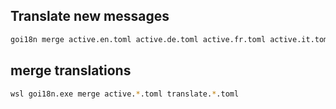 ## Translate new messages

```bash
goi18n merge active.en.toml active.de.toml active.fr.toml active.it.toml
```

## merge translations

```bash
wsl goi18n.exe merge active.*.toml translate.*.toml
```
